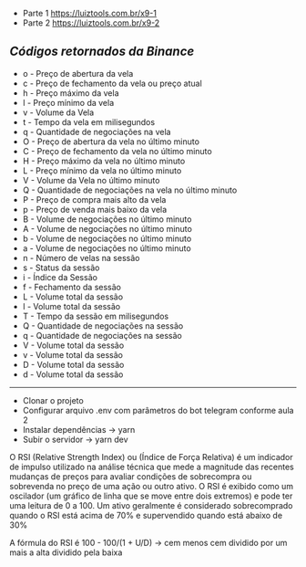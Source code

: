 - Parte 1 https://luiztools.com.br/x9-1
- Parte 2 https://luiztools.com.br/x9-2

*Códigos retornados da Binance*
---
* o - Preço de abertura da vela
* c - Preço de fechamento da vela ou preço atual
* h - Preço máximo da vela
* l - Preço mínimo da vela
* v - Volume da Vela
* t - Tempo da vela em milisegundos
* q - Quantidade de negociações na vela
* O - Preço de abertura da vela no último minuto
* C - Preço de fechamento da vela no último minuto
* H - Preço máximo da vela no último minuto
* L - Preço mínimo da vela no último minuto
* V - Volume da Vela no último minuto
* Q - Quantidade de negociações na vela no último minuto
* P - Preço de compra mais alto da vela
* p - Preço de venda mais baixo da vela
* B - Volume de negociações no último minuto
* A - Volume de negociações no último minuto
* b - Volume de negociações no último minuto
* a - Volume de negociações no último minuto
* n - Número de velas na sessão
* s - Status da sessão
* i - Índice da Sessão
* f - Fechamento da sessão
* L - Volume total da sessão
* l - Volume total da sessão
* T - Tempo da sessão em milisegundos
* Q - Quantidade de negociações na sessão
* q - Quantidade de negociações na sessão
* V - Volume total da sessão
* v - Volume total da sessão
* D - Volume total da sessão
* d - Volume total da sessão
---

- Clonar o projeto
- Configurar arquivo .env com parâmetros do bot telegram conforme aula 2
- Instalar dependências -> yarn
- Subir o servidor -> yarn dev


O RSI (Relative Strength Index) ou (Índice de Força Relativa) é um indicador de impulso utilizado na análise técnica que mede a magnitude das recentes mudanças de preços para avaliar condições de sobrecompra ou sobrevenda no preço de uma ação ou outro ativo. O RSI é exibido como um oscilador (um gráfico de linha que se move entre dois extremos) e pode ter uma leitura de 0 a 100.
Um ativo geralmente é considerado sobrecomprado quando o RSI está acima de 70% e supervendido quando está abaixo de 30%

A fórmula do RSI é 100 - 100/(1 + U/D) -> cem menos cem dividido por um mais a alta dividido pela baixa
